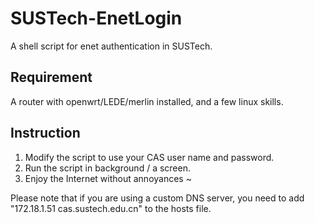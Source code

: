 # SUSTech-EnetLogin
A shell script for enet authentication in SUSTech.

## Requirement
A router with openwrt/LEDE/merlin installed, and a few linux skills.

## Instruction
1. Modify the script to use your CAS user name and password.
2. Run the script in background / a screen.
3. Enjoy the Internet without annoyances ~

Please note that if you are using a custom DNS server, you need
to add "172.18.1.51 cas.sustech.edu.cn" to the hosts file.
